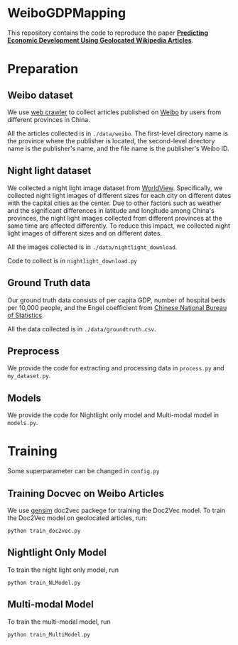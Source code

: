 # WeiboGDPMapping
This repository contains the code to reproduce the paper [__Predicting Economic Development Using Geolocated Wikipedia Articles__](https://dl.acm.org/citation.cfm?doid=3292500.3330784).

# Preparation

## Weibo dataset
We use [web crawler](https://github.com/dataabc/weiboSpider) to collect articles published on [Weibo](https://weibo.com/) by users from different provinces in China.  

All the articles collected is in `./data/weibo`. The first-level directory name is the province where the publisher is located, the second-level directory name is the publisher's name, and the file name is the publisher's Weibo ID.

## Night light dataset
We collected a night light image dataset from [WorldView](https://worldview.earthdata.nasa.gov/). Specifically, we collected night light images of different sizes for each city on different dates with the capital cities as the center. Due to other factors such as weather and the significant differences in latitude and longitude among China's provinces, the night light images collected from different provinces at the same time are affected differently. To reduce this impact, we collected night light images of different sizes and on different dates.
 
All the images collected is in `./data/nightlight_download`.

Code to collect is in `nightlight_download.py`

## Ground Truth data
Our ground truth data consists of per capita GDP, number of hospital beds per 10,000 people, and the Engel coefficient from [Chinese National Bureau of Statistics](https://data.stats.gov.cn/).

All the data collected is in `./data/groundtruth.csv`.

## Preprocess
We provide the code for extracting and processing data in `process.py` and `my_dataset.py`.

## Models
We provide the code for Nightlight only model and Multi-modal model in `models.py`.

# Training
Some superparameter can be changed in `config.py`

## Training Docvec on Weibo Articles
We use [gensim](https://radimrehurek.com/gensim/models/doc2vec.html) doc2vec packege for training the Doc2Vec model. To train the Doc2Vec model on geolocated articles, run:

```
python train_doc2vec.py
```

## Nightlight Only Model
To train the night light only model, run

```
python train_NLModel.py
```

## Multi-modal Model
To train the multi-modal model, run

```
python train_MultiModel.py
```
